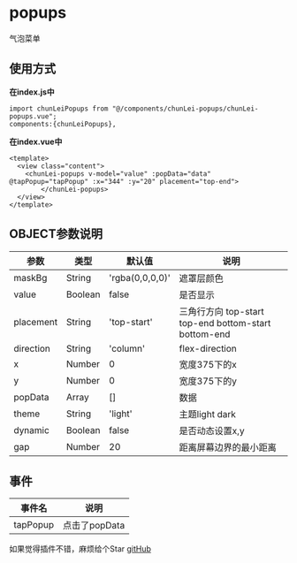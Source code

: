 # popups

气泡菜单

## 使用方式

**在index.js中**  

~~~
import chunLeiPopups from "@/components/chunLei-popups/chunLei-popups.vue";
components:{chunLeiPopups},
~~~

**在index.vue中**  

~~~
<template>
  <view class="content">
    <chunLei-popups v-model="value" :popData="data" @tapPopup="tapPopup" :x="344" :y="20" placement="top-end">
		</chunLei-popups>
  </view>
</template>
~~~

## OBJECT参数说明

| 参数 | 类型 | 默认值 | 说明 |
| --- | --- | --- | --- |
| maskBg | String | 'rgba(0,0,0,0)' | 遮罩层颜色 |
| value | Boolean | false | 是否显示 |
| placement | String | 'top-start' | 三角行方向 top-start top-end bottom-start bottom-end |
| direction | String | 'column' | flex-direction |
| x | Number | 0 | 宽度375下的x |
| y | Number | 0 | 宽度375下的y |
| popData | Array | [] | 数据 |
| theme | String | 'light' | 主题light dark |
| dynamic | Boolean | false | 是否动态设置x,y |
| gap | Number | 20 | 距离屏幕边界的最小距离 |


## 事件

| 事件名 | 说明 |
| ---  | --- |
| tapPopup | 点击了popData |

如果觉得插件不错，麻烦给个Star [gitHub](https://github.com/15157757001/popups)
